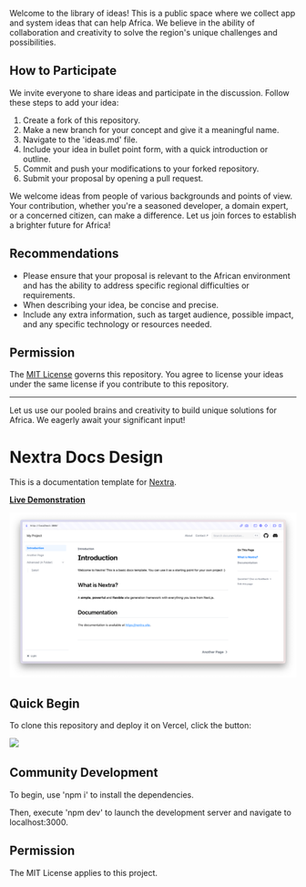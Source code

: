 Welcome to the library of ideas! This is a public space where we collect app and system ideas that can help Africa. We believe in the ability of collaboration and creativity to solve the region's unique challenges and possibilities.

## How to Participate

We invite everyone to share ideas and participate in the discussion. Follow these steps to add your idea:

1. Create a fork of this repository.
2. Make a new branch for your concept and give it a meaningful name.
3. Navigate to the 'ideas.md' file.
4. Include your idea in bullet point form, with a quick introduction or outline.
5. Commit and push your modifications to your forked repository.
6. Submit your proposal by opening a pull request.

We welcome ideas from people of various backgrounds and points of view. Your contribution, whether you're a seasoned developer, a domain expert, or a concerned citizen, can make a difference. Let us join forces to establish a brighter future for Africa!

## Recommendations

- Please ensure that your proposal is relevant to the African environment and has the ability to address specific regional difficulties or requirements.
- When describing your idea, be concise and precise.
- Include any extra information, such as target audience, possible impact, and any specific technology or resources needed.

## Permission

The [MIT License](LICENSE) governs this repository. You agree to license your ideas under the same license if you contribute to this repository.

---

Let us use our pooled brains and creativity to build unique solutions for Africa. We eagerly await your significant input!

# Nextra Docs Design

This is a documentation template for [Nextra](https://nextra.site).

[**Live Demonstration**](https://nextra-docs-template.vercel.app)

[![](.github/screenshot.png)](https://nextra-docs-template.vercel.app)

## Quick Begin

To clone this repository and deploy it on Vercel, click the button:

[![](https://vercel.com/button)](https://vercel.com/new/clone?s=https%3A%2F%2Fgithub.com%2Fshuding%2Fnextra-docs-template&showOptionalTeamCreation=false)

## Community Development

To begin, use 'npm i' to install the dependencies.

Then, execute 'npm dev' to launch the development server and navigate to localhost:3000.

## Permission

The MIT License applies to this project.
